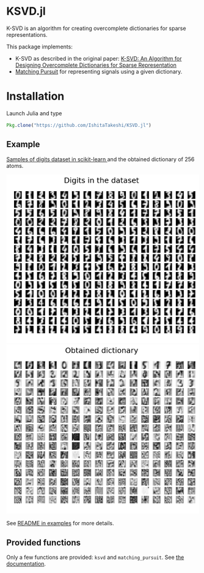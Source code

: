 # KSVD.jl

K-SVD is an algorithm for creating overcomplete dictionaries for sparse representations.  

This package implements:

* K-SVD as described in the original paper: [K-SVD: An Algorithm for Designing Overcomplete Dictionaries for Sparse Representation](http://www.cs.technion.ac.il/~freddy/papers/120.pdf)
* [Matching Pursuit](https://en.wikipedia.org/wiki/Matching_pursuit) for representing signals using a given dictionary.

# Installation
Launch Julia and type

```julia
Pkg.clone("https://github.com/IshitaTakeshi/KSVD.jl")
```

## Example
[Samples of digits dataset in scikit-learn ](http://scikit-learn.org/stable/auto_examples/datasets/plot_digits_last_image.html) and the obtained dictionary of 256 atoms.

![images](examples/digit_images.png)
![digits256](examples/digits256.png)

See [README in examples](examples/README.md) for more details.

## Provided functions

Only a few functions are provided: `ksvd` and `matching_pursuit`.
See [the documentation](docs/build/index.md).
